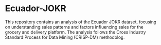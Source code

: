 # Ecuador-JOKR
This repository contains an analysis of the Ecuador JOKR dataset, focusing on understanding sales patterns and factors influencing sales for the grocery and delivery platform. The analysis follows the Cross Industry Standard Process for Data Mining (CRISP-DM) methodolog.
